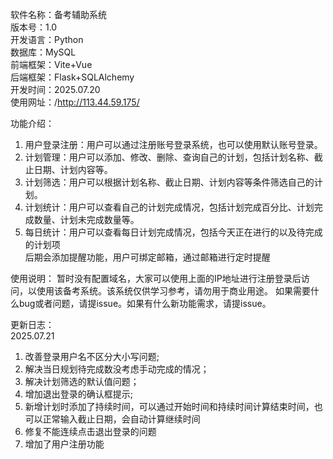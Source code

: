 
软件名称：备考辅助系统  
版本号：1.0  
开发语言：Python  
数据库：MySQL  
前端框架：Vite+Vue  
后端框架：Flask+SQLAlchemy  
开发时间：2025.07.20  
使用网址：/http://113.44.59.175/  


功能介绍：  
1. 用户登录注册：用户可以通过注册账号登录系统，也可以使用默认账号登录。
2. 计划管理：用户可以添加、修改、删除、查询自己的计划，包括计划名称、截止日期、计划内容等。
3. 计划筛选：用户可以根据计划名称、截止日期、计划内容等条件筛选自己的计划。
4. 计划统计：用户可以查看自己的计划完成情况，包括计划完成百分比、计划完成数量、计划未完成数量等。
5. 每日统计：用户可以查看每日计划完成情况，包括今天正在进行的以及待完成的计划项  
后期会添加提醒功能，用户可绑定邮箱，通过邮箱进行定时提醒  

使用说明：
暂时没有配置域名，大家可以使用上面的IP地址进行注册登录后访问，以使用该备考系统。该系统仅供学习参考，请勿用于商业用途。
如果需要什么bug或者问题，请提issue。如果有什么新功能需求，请提issue。



更新日志：  
2025.07.21  
1. 改善登录用户名不区分大小写问题;
2. 解决当日规划待完成数没考虑手动完成的情况；
3. 解决计划筛选的默认值问题；
4. 增加退出登录的确认框提示;
5. 新增计划时添加了持续时间，可以通过开始时间和持续时间计算结束时间，也可以正常输入截止日期，会自动计算继续时间
6. 修复不能连续点击退出登录的问题
7. 增加了用户注册功能
